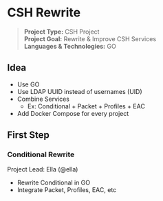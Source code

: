 # CSH Rewrite
> **Project Type:** CSH Project  
> **Project Goal:** Rewrite & Improve CSH Services  
> **Languages & Technologies:** GO  

## Idea
- Use GO
- Use LDAP UUID instead of usernames (UID)
- Combine Services
	- Ex: Conditional + Packet + Profiles + EAC
- Add Docker Compose for every project

## First Step
### Conditional Rewrite
Project Lead: Ella (@ella)
- Rewrite Conditional in GO
- Integrate Packet, Profiles, EAC, etc


